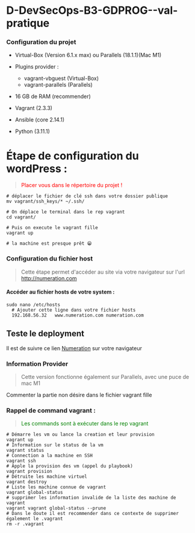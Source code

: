 # D-DevSecOps-B3-GDPROG--val-pratique

### Configuration du projet
- Virtual-Box (Version 6.1.x max) ou Parallels (18.1.1)(Mac M1)
  
- Plugins provider :
    - vagrant-vbguest (Virtual-Box)
    - vagrant-parallels (Parallels)

- 16 GB de RAM (recommender)
- Vagrant (2.3.3)
- Ansible (core 2.14.1)
- Python (3.11.1)

# Étape de configuration du wordPress :
> <span style="color:red"> Placer vous dans le répertoire du projet !</span>
```shell
# déplacer le fichier de clé ssh dans votre dossier publique
mv vagrant/ssh_keys/* ~/.ssh/

# On déplace le terminal dans le rep vagrant
cd vagrant/

# Puis on execute le vagrant fille
vagrant up

# la machine est presque prêt 😁
```
### Configuration du fichier host
> Cette étape permet d'accéder au site via votre navigateur sur l'url http://numeration.com

#### Accéder au fichier hosts de votre system :
```shell
sudo nano /etc/hosts
  # Ajouter cette ligne dans votre fichier hosts
  192.168.56.32   www.numeration.com numeration.com
```

## Teste le deployment
Il est de suivre ce lien [Numeration](http://numeration.com) sur votre navigateur



### Information Provider
> Cette version fonctionne également sur Parallels, avec une puce de mac M1

Commenter la partie non désire dans le fichier vagrant fille

### Rappel de command vagrant : 
><span style=color:green>Les commands sont à exécuter dans le rep vagrant</span>

````shell
# Démarre les vm ou lance la creation et leur provision
vagrant up
# Information sur le status de la vm
vagrant status 
# Connection a la machine en SSH
vagrant ssh
# Apple la provision des vm (appel du playbook)
vagrant provision 
# Détruite les machine virtuel
vagrant destroy 
# Liste les machine connue de vagrant
vagrant global-status 
# supprimer les information invalide de la liste des machine de vagrant
vagrant vagrant global-status --prune
# Dans le doute il est recommender dans ce contexte de supprimer également le .vagrant
rm -r .vagrant
````
